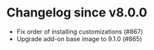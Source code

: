 # Changelog since v8.0.0
- Fix order of installing customizations (#867) 
- Upgrade add-on base image to 9.1.0 (#865) 
